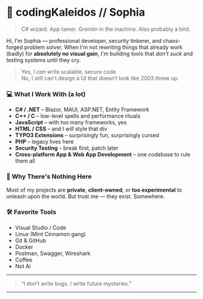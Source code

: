 # 🧩 codingKaleidos // Sophia

> C# wizard. App tamer. Gremlin in the machine. Also probably a bird.

Hi, I'm Sophia — professional developer, security tinkerer, and chaos-forged problem solver.
When I'm not rewriting things that already work (badly) for **absolutely no visual gain**, I'm building tools that *don’t suck* and testing systems until they cry.

> Yes, I *can* write scalable, secure code.  
> No, I *still* can't design a UI that doesn’t look like 2003 threw up.

### 💻 What I Work With (a lot)
- **C# / .NET** – Blazor, MAUI, ASP.NET, Entity Framework
- **C++ / C** – low-level spells and performance rituals
- **JavaScript** – with too many frameworks, yes
- **HTML / CSS** – and I *will* style that div
- **TYPO3 Extensions** – surprisingly fun, surprisingly cursed
- **PHP** – legacy lives here
- **Security Testing** – break first, patch later
- **Cross-platform App & Web App Development** – one codebase to rule them all

### 👻 Why There's Nothing Here
Most of my projects are **private**, **client-owned**, or **too experimental** to unleash upon the world. But trust me — they exist. Somewhere.

### 🛠️ Favorite Tools
- Visual Studio / Code
- Linux (Mint Cinnamon gang)
- Git & GitHub
- Docker
- Postman, Swagger, Wireshark
- Coffee
- Not Ai

---

> “I don't write bugs. I write future mysteries.”

---
